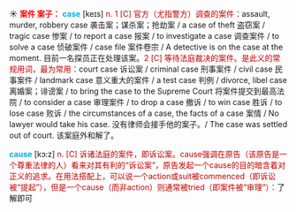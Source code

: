 ☀ <font color="red">**案件 案子：**</font>
<font color="sky blue">**case**</font> [keɪs] 
<font color="#c00000">n. 1 [C] 官方（尤指警方）调查的案件：</font>assault, murder, robbery case 袭击案；谋杀案；抢劫案 / a case of theft 盗窃案 / tragic case 惨案 / to report a case 报案 / to investigate a case 调查案件 / to solve a case 侦破案件 / case file 案件卷宗 / A detective is on the case at the moment. 目前一名探员正在处理该案。<font color="#c00000">2 [C] 等待法庭裁决的案件。是此义的常规用词，最为常用：</font>court case 诉讼案 / criminal case 刑事案件 / civil case 民事案件 / landmark case 意义重大的案件 / a test case 判例 / divorce, libel case 离婚案；诽谤案 / to bring the case to the Supreme Court 将案件提交到最高法院 / to consider a case 审理案件 / to drop a case 撤诉 / to win case 胜诉 / to lose case 败诉 / the circumstances of a case, the facts of a case 案情 / No lawyer would take his case. 没有律师会接手他的案子。/ The case was settled out of court. 该案庭外和解了。

<font color="sky blue">**cause**</font> [kɔ:z] 
<font color="#c00000">n. [C] 诉诸法庭的案件，即诉讼案。cause强调在原告（该原告是一个尊重法律的人）看来对其有利的“诉讼案”，原告发起一个cause的目的暗含着对正义的追求。在用法搭配上，可以说一个action或suit被commenced（即诉讼被“提起”），但是一个cause（而非action）则通常被tried（即案件被“审理”）：</font>了解即可

